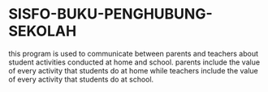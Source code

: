 # SISFO-BUKU-PENGHUBUNG-SEKOLAH
this program is used to communicate between parents and teachers about student activities conducted at home and school. parents include the value of every activity that students do at home while teachers include the value of every activity that students do at school.
